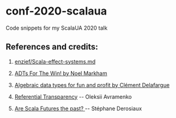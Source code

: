 # conf-2020-scalaua

Code snippets for my ScalaUA 2020 talk




## References and credits:

1. [enzief/Scala-effect-systems.md](https://gist.github.com/enzief/dbf3c0e72ef03860878b77203f62ce87)
2. [ADTs For The Win! by Noel Markham
](https://www.youtube.com/watch?v=oxBrEzb_i9A)

3. [Algebraic data types for fun and profit by Clément Delafargue](https://www.youtube.com/watch?v=EPxi546vVHI)
5. [Referential Transparency](https://medium.com/@olxc/referential-transparency-93352c2dd713) -- Oleksii Avramenko
6. [Are Scala Futures the past?
](https://medium.com/@sderosiaux/are-scala-futures-the-past-69bd62b9c001) -- Stéphane Derosiaux


